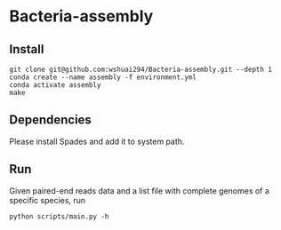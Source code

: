 # Bacteria-assembly

## Install
```
git clone git@github.com:wshuai294/Bacteria-assembly.git --depth 1
conda create --name assembly -f environment.yml
conda activate assembly
make
```

## Dependencies
Please install Spades and add it to system path.

## Run
Given paired-end reads data and a list file with complete genomes of a specific species, run 
```
python scripts/main.py -h
```